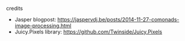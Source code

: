 credits

 - Jasper blogpost: https://jaspervdj.be/posts/2014-11-27-comonads-image-processing.html
 - Juicy.Pixels library: https://github.com/Twinside/Juicy.Pixels
